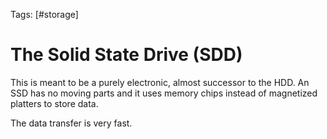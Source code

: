Tags: [#storage]

# The Solid State Drive (SDD)

This is meant to be a purely electronic, almost successor to the HDD. An SSD has no moving parts and it uses memory chips instead of magnetized platters to store data.

The data transfer is very fast.